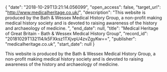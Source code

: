 {
  "date": "2018-10-29T13:21:14.056099", 
  "open_access": false, 
  "target_url": "http://www.medicalheritage.co.uk/", 
  "description": "This website is produced by the Bath & Wessex Medical History Group, a non-profit making medical history society and is devoted to raising awareness of the history and archaeology of medicine. ", 
  "end_date": null, 
  "title": "Medical Heritage of Great Britain - Bath & Wessex Medical History Group", 
  "record_id": "20181029T132114/k5FXksz1TXjvpU4zvZgyKw==", 
  "publisher": "medicalheritage.co.uk", 
  "start_date": null
}

This website is produced by the Bath & Wessex Medical History Group, a non-profit making medical history society and is devoted to raising awareness of the history and archaeology of medicine. 